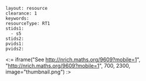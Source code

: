 ````
layout: resource
clearance: 1
keywords:
resourceType: RT1
stids1: 
  - s5
stids2:
pvids1:
pvids2:

````

<:= iframe("See http://nrich.maths.org/9609?mobile=1", "http://nrich.maths.org/9609?mobile=1", 700, 2300, image="thumbnail.png") :>

